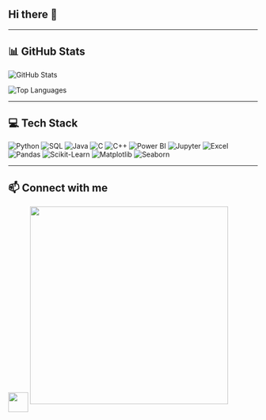 ## Hi there 👋


---------------------------------------------------------------------------------------------------------------------------------------------------------------------------------------------------------------

## 📊 GitHub Stats

![GitHub Stats](https://github-readme-stats.vercel.app/api?username=Rohit-968&show_icons=true&theme=radical)

![Top Languages](https://github-readme-stats.vercel.app/api/top-langs/?username=Rohit-968&layout=compact&theme=radical)


---------------------------------------------------------------------------------------------------------------------------------------------------------------------------------------------------------------

## 💻 Tech Stack

![Python](https://img.shields.io/badge/Python-3.10-blue?style=for-the-badge&logo=python&logoColor=white)
![SQL](https://img.shields.io/badge/SQL-Database-lightgrey?style=for-the-badge&logo=mysql&logoColor=blue)
![Java](https://img.shields.io/badge/Java-17-orange?style=for-the-badge&logo=java&logoColor=white)
![C](https://img.shields.io/badge/C-Programming-blue?style=for-the-badge&logo=c&logoColor=white)
![C++](https://img.shields.io/badge/C++-Programming-blue?style=for-the-badge&logo=c%2B%2B&logoColor=white)
![Power BI](https://img.shields.io/badge/Power%20BI-Data-green?style=for-the-badge&logo=power-bi&logoColor=white)
![Jupyter](https://img.shields.io/badge/Jupyter-Notebook-orange?style=for-the-badge&logo=jupyter&logoColor=white)
![Excel](https://img.shields.io/badge/Excel-Spreadsheet-green?style=for-the-badge&logo=microsoft-excel&logoColor=white)
![Pandas](https://img.shields.io/badge/Pandas-Dataframe-blue?style=for-the-badge&logo=pandas&logoColor=white)
![Scikit-Learn](https://img.shields.io/badge/Scikit--Learn-ML-blue?style=for-the-badge&logo=scikit-learn&logoColor=white)
![Matplotlib](https://img.shields.io/badge/Matplotlib-Plotting-red?style=for-the-badge&logo=matplotlib&logoColor=white)
![Seaborn](https://img.shields.io/badge/Seaborn-Visualization-blue?style=for-the-badge&logo=seaborn&logoColor=white)


---------------------------------------------------------------------------------------------------------------------------------------------------------------------------------------------------------------

## 📫 Connect with me

<img src="https://github.githubassets.com/images/modules/logos_page/GitHub-Mark.png" width="40" style="vertical-align:middle;"> 
<img src="https://github-readme-stats.vercel.app/api?username=Rohit-968&show_icons=true&theme=radical" width="400">










<!--
**Rohit-968/Rohit-968** is a ✨ _special_ ✨ repository because its `README.md` (this file) appears on your GitHub profile.

Here are some ideas to get you started:

- 🔭 I’m currently working on ...
- 🌱 I’m currently learning ...
- 👯 I’m looking to collaborate on ...
- 🤔 I’m looking for help with ...
- 💬 Ask me about ...
- 📫 How to reach me: ...
- 😄 Pronouns: ...
- ⚡ Fun fact: ...
-->
